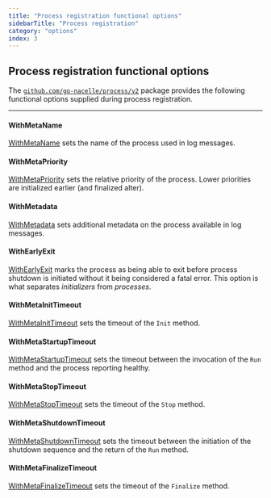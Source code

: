 ```yaml
---
title: "Process registration functional options"
sidebarTitle: "Process registration"
category: "options"
index: 3
---
```


## Process registration functional options

The [`github.com/go-nacelle/process/v2`](https://github.com/go-nacelle/process/v2) package provides the following functional options supplied during process registration.

---

#### WithMetaName

[WithMetaName](https://pkg.go.dev/github.com/go-nacelle/process/v2#WithMetaName) sets the name of the process used in log messages.

#### WithMetaPriority

[WithMetaPriority](https://pkg.go.dev/github.com/go-nacelle/process/v2#WithMetaPriority) sets the relative priority of the process. Lower priorities are initialized earlier (and finalized alter).

#### WithMetadata

[WithMetadata](https://pkg.go.dev/github.com/go-nacelle/process/v2#WithMetadata) sets additional metadata on the process available in log messages.

#### WithEarlyExit

[WithEarlyExit](https://pkg.go.dev/github.com/go-nacelle/process/v2#WithEarlyExit) marks the process as being able to exit before process shutdown is initiated without it being considered a fatal error. This option is what separates *initializers* from *processes*.

#### WithMetaInitTimeout

[WithMetaInitTimeout](https://pkg.go.dev/github.com/go-nacelle/process/v2#WithMetaInitTimeout) sets the timeout of the `Init` method.

#### WithMetaStartupTimeout

[WithMetaStartupTimeout](https://pkg.go.dev/github.com/go-nacelle/process/v2#WithMetaStartupTimeout) sets the timeout between the invocation of the `Run` method and the process reporting healthy.

#### WithMetaStopTimeout

[WithMetaStopTimeout](https://pkg.go.dev/github.com/go-nacelle/process/v2#WithMetaStopTimeout) sets the timeout of the `Stop` method.

#### WithMetaShutdownTimeout

[WithMetaShutdownTimeout](https://pkg.go.dev/github.com/go-nacelle/process/v2#WithMetaShutdownTimeout) sets the timeout between the initiation of the shutdown sequence and the return of the `Run` method.

#### WithMetaFinalizeTimeout

[WithMetaFinalizeTimeout](https://pkg.go.dev/github.com/go-nacelle/process/v2#WithMetaFinalizeTimeout) sets the timeout of the `Finalize` method.
